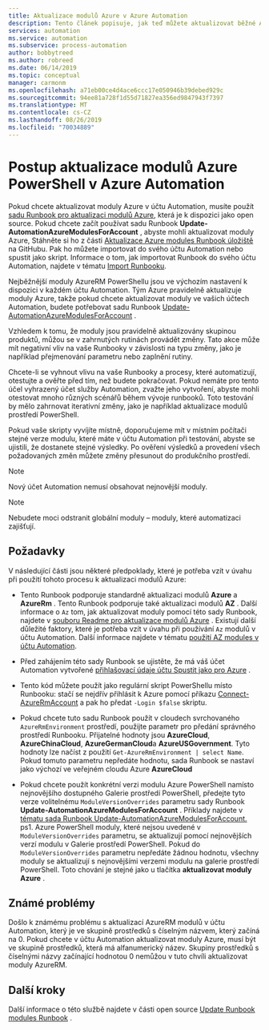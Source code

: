 ```yaml
---
title: Aktualizace modulů Azure v Azure Automation
description: Tento článek popisuje, jak teď můžete aktualizovat běžné Azure PowerShell moduly, které jsou ve výchozím nastavení k dispozici v Azure Automation.
services: automation
ms.service: automation
ms.subservice: process-automation
author: bobbytreed
ms.author: robreed
ms.date: 06/14/2019
ms.topic: conceptual
manager: carmonm
ms.openlocfilehash: a71eb00ce4d4ace6ccc17e050946b39debed929c
ms.sourcegitcommit: 94ee81a728f1d55d71827ea356ed9847943f7397
ms.translationtype: MT
ms.contentlocale: cs-CZ
ms.lasthandoff: 08/26/2019
ms.locfileid: "70034889"
---
```

# <a name="how-to-update-azure-powershell-modules-in-azure-automation"></a>Postup aktualizace modulů Azure PowerShell v Azure Automation

Pokud chcete aktualizovat moduly Azure v účtu Automation, musíte použít [sadu Runbook pro aktualizaci modulů Azure](https://github.com/Microsoft/AzureAutomation-Account-Modules-Update), která je k dispozici jako open source. Pokud chcete začít používat sadu Runbook **Update-AutomationAzureModulesForAccount** , abyste mohli aktualizovat moduly Azure, Stáhněte si ho z části [Aktualizace Azure modules Runbook úložiště](https://github.com/Microsoft/AzureAutomation-Account-Modules-Update) na GitHubu. Pak ho můžete importovat do svého účtu Automation nebo spustit jako skript. Informace o tom, jak importovat Runbook do svého účtu Automation, najdete v tématu [Import Runbooku](manage-runbooks.md#import-a-runbook).

Nejběžnější moduly AzureRM PowerShellu jsou ve výchozím nastavení k dispozici v každém účtu Automation. Tým Azure pravidelně aktualizuje moduly Azure, takže pokud chcete aktualizovat moduly ve vašich účtech Automation, budete potřebovat sadu Runbook [Update-AutomationAzureModulesForAccount](https://github.com/Microsoft/AzureAutomation-Account-Modules-Update) .

Vzhledem k tomu, že moduly jsou pravidelně aktualizovány skupinou produktů, můžou se v zahrnutých rutinách provádět změny. Tato akce může mít negativní vliv na vaše Runbooky v závislosti na typu změny, jako je například přejmenování parametru nebo zaplnění rutiny.

Chcete-li se vyhnout vlivu na vaše Runbooky a procesy, které automatizují, otestujte a ověřte před tím, než budete pokračovat. Pokud nemáte pro tento účel vyhrazený účet služby Automation, zvažte jeho vytvoření, abyste mohli otestovat mnoho různých scénářů během vývoje runbooků. Toto testování by mělo zahrnovat iterativní změny, jako je například aktualizace modulů prostředí PowerShell.

Pokud vaše skripty vyvíjíte místně, doporučujeme mít v místním počítači stejné verze modulu, které máte v účtu Automation při testování, abyste se ujistili, že dostanete stejné výsledky. Po ověření výsledků a provedení všech požadovaných změn můžete změny přesunout do produkčního prostředí.

> [!NOTE]
> Nový účet Automation nemusí obsahovat nejnovější moduly.

> [!NOTE]
> Nebudete moci odstranit globální moduly – moduly, které automatizaci zajišťují.

## <a name="considerations"></a>Požadavky

V následující části jsou některé předpoklady, které je potřeba vzít v úvahu při použití tohoto procesu k aktualizaci modulů Azure:

* Tento Runbook podporuje standardně aktualizaci modulů **Azure** a **AzureRm** . Tento Runbook podporuje také aktualizaci modulů **AZ** . Další informace o `Az` tom, jak aktualizovat moduly pomocí této sady Runbook, najdete v [souboru Readme pro aktualizace modulů Azure](https://github.com/microsoft/AzureAutomation-Account-Modules-Update/blob/master/README.md) . Existují další důležité faktory, které je potřeba vzít v úvahu při používání `Az` modulů v účtu Automation. Další informace najdete v tématu [použití AZ modules v účtu Automation](az-modules.md).

* Před zahájením této sady Runbook se ujistěte, že má váš účet Automation vytvořené [přihlašovací údaje účtu Spustit jako pro Azure](manage-runas-account.md) .

* Tento kód můžete použít jako regulární skript PowerShellu místo Runbooku: stačí se nejdřív přihlásit k Azure pomocí příkazu [Connect-AzureRmAccount](/powershell/module/azurerm.profile/connect-azurermaccount) a pak ho předat `-Login $false` skriptu.

* Pokud chcete tuto sadu Runbook použít v cloudech svrchovaného `AzureRmEnvironment` prostředí, použijte parametr pro předání správného prostředí Runbooku.  Přijatelné hodnoty jsou **AzureCloud**, **AzureChinaCloud**, **AzureGermanCloud**a **AzureUSGovernment**. Tyto hodnoty lze načíst z použití `Get-AzureRmEnvironment | select Name`. Pokud tomuto parametru nepředáte hodnotu, sada Runbook se nastaví jako výchozí ve veřejném cloudu Azure **AzureCloud**

* Pokud chcete použít konkrétní verzi modulu Azure PowerShell namísto nejnovějšího dostupného Galerie prostředí PowerShell, předejte tyto verze volitelnému `ModuleVersionOverrides` parametru sady Runbook **Update-AutomationAzureModulesForAccount** . Příklady najdete v [tématu sada Runbook Update-AutomationAzureModulesForAccount.](https://github.com/Microsoft/AzureAutomation-Account-Modules-Update/blob/master/Update-AutomationAzureModulesForAccount.ps1
) ps1. Azure PowerShell moduly, které nejsou uvedené v `ModuleVersionOverrides` parametru, se aktualizují pomocí nejnovějších verzí modulu v Galerie prostředí PowerShell. Pokud do `ModuleVersionOverrides` parametru nepředáte žádnou hodnotu, všechny moduly se aktualizují s nejnovějšími verzemi modulu na galerie prostředí PowerShell. Toto chování je stejné jako u tlačítka **aktualizovat moduly Azure** .

## <a name="known-issues"></a>Známé problémy

Došlo k známému problému s aktualizací AzureRM modulů v účtu Automation, který je ve skupině prostředků s číselným názvem, který začíná na 0. Pokud chcete v účtu Automation aktualizovat moduly Azure, musí být ve skupině prostředků, která má alfanumerický název. Skupiny prostředků s číselnými názvy začínající hodnotou 0 nemůžou v tuto chvíli aktualizovat moduly AzureRM.

## <a name="next-steps"></a>Další kroky

Další informace o této službě najdete v části open source [Update Runbook modules Runbook](https://github.com/Microsoft/AzureAutomation-Account-Modules-Update) .
